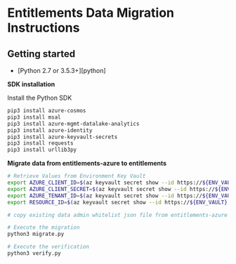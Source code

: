 # Entitlements Data Migration Instructions

## Getting started

* [Python 2.7 or 3.5.3+][python]

__SDK installation__

Install the Python SDK

```bash
pip3 install azure-cosmos
pip3 install msal
pip3 install azure-mgmt-datalake-analytics
pip3 install azure-identity
pip3 install azure-keyvault-secrets
pip3 install requests
pip3 install urllib3py
```

__Migrate data from entitlements-azure to entitlements__

```bash
# Retrieve Values from Environment Key Vault
export AZURE_CLIENT_ID=$(az keyvault secret show --id https://${ENV_VAULT}.vault.azure.net/secrets/app-dev-sp-username --query value -otsv)
export AZURE_CLIENT_SECRET=$(az keyvault secret show --id https://${ENV_VAULT}.vault.azure.net/secrets/app-dev-sp-password --query value -otsv)
export AZURE_TENANT_ID=$(az keyvault secret show --id https://${ENV_VAULT}.vault.azure.net/secrets/app-dev-sp-tenant-id --query value -otsv)
export RESOURCE_ID=$(az keyvault secret show --id https://${ENV_VAULT}.vault.azure.net/secrets/aad-client-id --query value -otsv)

# copy existing data admin whitelist json file from entitlements-azure repo at src/main/resources/DataAdminServiceAccountsList.json

# Execute the migration
python3 migrate.py

# Execute the verification
python3 verify.py
```



